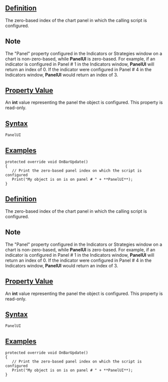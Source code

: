 ## [Definition](https://developer.ninjatrader.com/docs/desktop/panelui\#definition)

The zero-based index of the chart panel in which the calling script is configured.

## Note

The "Panel" property configured in the Indicators or Strategies window on a chart is non-zero-based, while **PanelUI** is zero-based. For example, if an indicator is configured in Panel # 1 in the Indicators window, **PanelUI** will return an index of 0. If the indicator were configured in Panel # 4 in the Indicators window, **PanelUI** would return an index of 3.

## [Property Value](https://developer.ninjatrader.com/docs/desktop/panelui\#property-value)

An **int** value representing the panel the object is configured. This property is read-only.

## [Syntax](https://developer.ninjatrader.com/docs/desktop/panelui\#syntax)

`PanelUI`

## [Examples](https://developer.ninjatrader.com/docs/desktop/panelui\#examples)

```jsx-150469391 csharp
protected override void OnBarUpdate()
{
   // Print the zero-based panel index on which the script is configured
   Print("My object is on is on panel # " + **PanelUI**);
}

```

## [Definition](https://developer.ninjatrader.com/docs/desktop/panelui\#definition)

The zero-based index of the chart panel in which the calling script is configured.

## Note

The "Panel" property configured in the Indicators or Strategies window on a chart is non-zero-based, while **PanelUI** is zero-based. For example, if an indicator is configured in Panel # 1 in the Indicators window, **PanelUI** will return an index of 0. If the indicator were configured in Panel # 4 in the Indicators window, **PanelUI** would return an index of 3.

## [Property Value](https://developer.ninjatrader.com/docs/desktop/panelui\#property-value)

An **int** value representing the panel the object is configured. This property is read-only.

## [Syntax](https://developer.ninjatrader.com/docs/desktop/panelui\#syntax)

`PanelUI`

## [Examples](https://developer.ninjatrader.com/docs/desktop/panelui\#examples)

```jsx-150469391 csharp
protected override void OnBarUpdate()
{
   // Print the zero-based panel index on which the script is configured
   Print("My object is on is on panel # " + **PanelUI**);
}

```